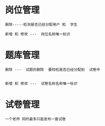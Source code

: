 # 岗位管理
    删除-----检测是否已经分配用户 和  学生
    
    新增 和 修改 ---  岗位名称唯一标识
    
    
    
# 题库管理
    删除 ---  试题的删除  要校检是否已经分配到  试卷中
    
    
    新增 和 修改 ---  试卷名称名称唯一标识
    
#  试卷管理
    一个老师 同时最多只能发布一套试卷 